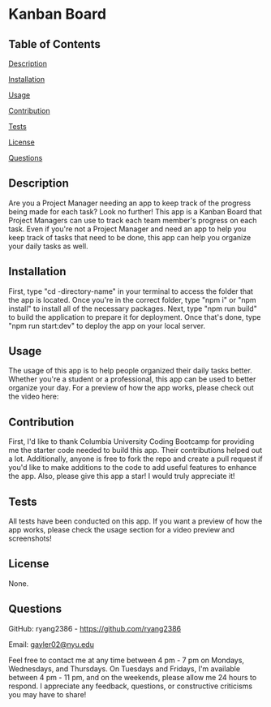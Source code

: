 # Kanban Board

## Table of Contents

[Description](#Description)

[Installation](#Installation)

[Usage](#Usage)

[Contribution](#Contribution)

[Tests](#Tests)

[License](#License)

[Questions](#Questions)


## Description
Are you a Project Manager needing an app to keep track of the progress being made for each task? Look no further! This app is a Kanban Board that Project Managers can use to track each team member's progress on each task. Even if you're not a Project Manager and need an app to help you keep track of tasks that need to be done, this app can help you organize your daily tasks as well.

## Installation
First, type "cd -directory-name" in your terminal to access the folder that the app is located. Once you're in the correct folder, type "npm i" or "npm install" to install all of the necessary packages. Next, type "npm run build" to build the application to prepare it for deployment. Once that's done, type "npm run start:dev" to deploy the app on your local server.

## Usage
The usage of this app is to help people organized their daily tasks better. Whether you're a student or a professional, this app can be used to better organize your day. For a preview of how the app works, please check out the video here: 

## Contribution
First, I'd like to thank Columbia University Coding Bootcamp for providing me the starter code needed to build this app. Their contributions helped out a lot. Additionally, anyone is free to fork the repo and create a pull request if you'd like to make additions to the code to add useful features to enhance the app. Also, please give this app a star! I would truly appreciate it!

## Tests
All tests have been conducted on this app. If you want a preview of how the app works, please check the usage section for a video preview and screenshots!

## License
None.

## Questions
GitHub: ryang2386 - https://github.com/ryang2386

Email: gayler02@nyu.edu

Feel free to contact me at any time between 4 pm - 7 pm on Mondays, Wednesdays, and Thursdays. On Tuesdays and Fridays, I'm available between 4 pm - 11 pm, and on the weekends, please allow me 24 hours to respond. I appreciate any feedback, questions, or constructive criticisms you may have to share!